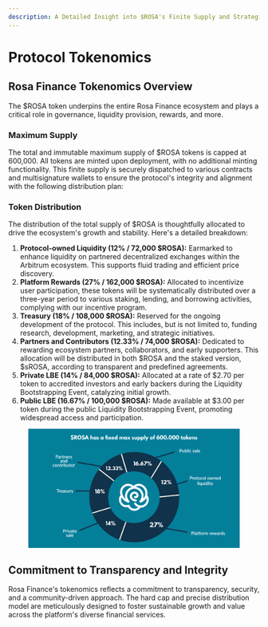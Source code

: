 ```yaml
---
description: A Detailed Insight into $ROSA's Finite Supply and Strategic Allocation
---
```


# Protocol Tokenomics

## **Rosa Finance Tokenomics Overview**

The $ROSA token underpins the entire Rosa Finance ecosystem and plays a critical role in governance, liquidity provision, rewards, and more.

### Maximum Supply

The total and immutable maximum supply of $ROSA tokens is capped at 600,000. All tokens are minted upon deployment, with no additional minting functionality. This finite supply is securely dispatched to various contracts and multisignature wallets to ensure the protocol's integrity and alignment with the following distribution plan:

### Token Distribution

The distribution of the total supply of $ROSA is thoughtfully allocated to drive the ecosystem's growth and stability. Here's a detailed breakdown:

1. **Protocol-owned Liquidity (12% / 72,000 $ROSA):** Earmarked to enhance liquidity on partnered decentralized exchanges within the Arbitrum ecosystem. This supports fluid trading and efficient price discovery.
2. **Platform Rewards (27% / 162,000 $ROSA):** Allocated to incentivize user participation, these tokens will be systematically distributed over a three-year period to various staking, lending, and borrowing activities, complying with our incentive program.
3. **Treasury (18% / 108,000 $ROSA):** Reserved for the ongoing development of the protocol. This includes, but is not limited to, funding research, development, marketing, and strategic initiatives.
4. **Partners and Contributors (12.33% / 74,000 $ROSA):** Dedicated to rewarding ecosystem partners, collaborators, and early supporters. This allocation will be distributed in both $ROSA and the staked version, $sROSA, according to transparent and predefined agreements.
5. **Private LBE (14% / 84,000 $ROSA):** Allocated at a rate of $2.70 per token to accredited investors and early backers during the Liquidity Bootstrapping Event, catalyzing initial growth.
6. **Public LBE (16.67% / 100,000 $ROSA):** Made available at $3.00 per token during the public Liquidity Bootstrapping Event, promoting widespread access and participation.

<figure><img src="../.gitbook/assets/graph_2_1.png" alt=""><figcaption></figcaption></figure>

## **Commitment to Transparency and Integrity**

Rosa Finance's tokenomics reflects a commitment to transparency, security, and a community-driven approach. The hard cap and precise distribution model are meticulously designed to foster sustainable growth and value across the platform's diverse financial services.
